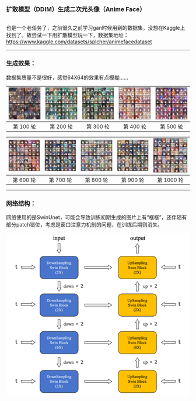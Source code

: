 ### 扩散模型（DDIM）生成二次元头像（Anime Face）
##

也是一个老任务了，之前很久之前学习gan时候用到的数据集，没想在Kaggle上找到了。故尝试一下用扩散模型玩一下，数据集地址：https://www.kaggle.com/datasets/splcher/animefacedataset

***
### 生成效果：

数据集质量不是很好，感觉64X64的效果有点模糊......

| ![](./results/epoch_100.png) | ![](./results/epoch_200.png) | ![](./results/epoch_300.png) | ![](./results/epoch_400.png) | ![](./results/epoch_500.png) |
|:------------------:|:------------------:|:------------------:|:------------------:|:------------------:|
| 第 100 轮          | 第 200 轮          | 第 300 轮          | 第 400 轮          | 第 500 轮          |

| ![](./results/epoch_600.png) | ![](./results/epoch_700.png) | ![](./results/epoch_800.png) | ![](./results/epoch_900.png) | ![](./results/epoch_1000.png) |
|:------------------:|:------------------:|:------------------:|:-------------------:|:-------------------:|
| 第 600 轮          | 第 700 轮          | 第 800 轮          | 第 900 轮           | 第 1000 轮          |

***
### 网络结构：

网络使用的是SwinUnet，可能会导致训练初期生成的图片上有“框框”，还伴随有部分patch错位，考虑是窗口注意力机制的问题，在训练后期则消失。
<div align="center">
    <img src="./SwinUnet.png" alt="SwinUnet" width="500"/>
</div>
